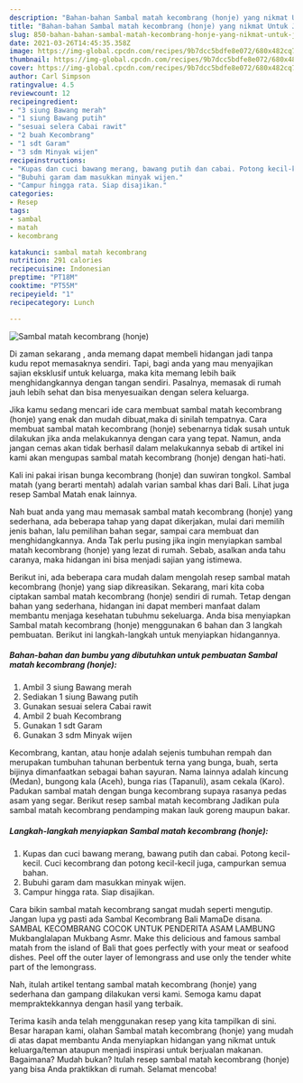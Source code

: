 ```yaml
---
description: "Bahan-bahan Sambal matah kecombrang (honje) yang nikmat Untuk Jualan"
title: "Bahan-bahan Sambal matah kecombrang (honje) yang nikmat Untuk Jualan"
slug: 850-bahan-bahan-sambal-matah-kecombrang-honje-yang-nikmat-untuk-jualan
date: 2021-03-26T14:45:35.358Z
image: https://img-global.cpcdn.com/recipes/9b7dcc5bdfe8e072/680x482cq70/sambal-matah-kecombrang-honje-foto-resep-utama.jpg
thumbnail: https://img-global.cpcdn.com/recipes/9b7dcc5bdfe8e072/680x482cq70/sambal-matah-kecombrang-honje-foto-resep-utama.jpg
cover: https://img-global.cpcdn.com/recipes/9b7dcc5bdfe8e072/680x482cq70/sambal-matah-kecombrang-honje-foto-resep-utama.jpg
author: Carl Simpson
ratingvalue: 4.5
reviewcount: 12
recipeingredient:
- "3 siung Bawang merah"
- "1 siung Bawang putih"
- "sesuai selera Cabai rawit"
- "2 buah Kecombrang"
- "1 sdt Garam"
- "3 sdm Minyak wijen"
recipeinstructions:
- "Kupas dan cuci bawang merang, bawang putih dan cabai. Potong kecil-kecil. Cuci kecombrang dan potong kecil-kecil juga, campurkan semua bahan."
- "Bubuhi garam dam masukkan minyak wijen."
- "Campur hingga rata. Siap disajikan."
categories:
- Resep
tags:
- sambal
- matah
- kecombrang

katakunci: sambal matah kecombrang 
nutrition: 291 calories
recipecuisine: Indonesian
preptime: "PT18M"
cooktime: "PT55M"
recipeyield: "1"
recipecategory: Lunch

---
```



![Sambal matah kecombrang (honje)](https://img-global.cpcdn.com/recipes/9b7dcc5bdfe8e072/680x482cq70/sambal-matah-kecombrang-honje-foto-resep-utama.jpg)

Di zaman  sekarang , anda memang dapat membeli hidangan jadi tanpa kudu repot memasaknya sendiri. Tapi, bagi anda yang mau menyajikan sajian eksklusif untuk keluarga, maka kita memang lebih baik menghidangkannya dengan tangan sendiri. Pasalnya, memasak di rumah jauh lebih sehat dan bisa menyesuaikan dengan selera keluarga.

Jika kamu sedang mencari ide cara membuat sambal matah kecombrang (honje) yang enak dan mudah dibuat,maka di sinilah tempatnya. Cara membuat sambal matah kecombrang (honje)  sebenarnya tidak susah untuk dilakukan jika anda melakukannya dengan cara yang tepat. Namun, anda jangan cemas akan tidak berhasil dalam melakukannya 
sebab di artikel ini kami akan mengupas sambal matah kecombrang (honje) dengan hati-hati.  

Kali ini pakai irisan bunga kecombrang (honje) dan suwiran tongkol. Sambal matah (yang berarti mentah) adalah varian sambal khas dari Bali. Lihat juga resep Sambal Matah enak lainnya.

Nah buat anda yang mau memasak sambal matah kecombrang (honje) yang sederhana, ada beberapa tahap yang dapat dikerjakan, mulai dari memilih jenis bahan, lalu pemilihan bahan segar, sampai cara membuat dan menghidangkannya. Anda Tak perlu pusing jika ingin menyiapkan sambal matah kecombrang (honje) yang lezat di rumah. Sebab, asalkan anda  tahu caranya, maka hidangan ini bisa menjadi sajian yang istimewa.

Berikut ini, ada beberapa cara mudah dalam mengolah resep sambal matah kecombrang (honje) yang siap dikreasikan. Sekarang, mari kita coba ciptakan sambal matah kecombrang (honje) sendiri di rumah. Tetap dengan bahan yang sederhana, hidangan ini dapat memberi manfaat dalam membantu menjaga kesehatan tubuhmu sekeluarga. Anda bisa menyiapkan Sambal matah kecombrang (honje) menggunakan 6 bahan dan 3 langkah pembuatan. Berikut ini langkah-langkah untuk menyiapkan hidangannya.

<!--inarticleads1-->

##### Bahan-bahan dan bumbu yang dibutuhkan untuk pembuatan Sambal matah kecombrang (honje):

1. Ambil 3 siung Bawang merah
1. Sediakan 1 siung Bawang putih
1. Gunakan sesuai selera Cabai rawit
1. Ambil 2 buah Kecombrang
1. Gunakan 1 sdt Garam
1. Gunakan 3 sdm Minyak wijen


Kecombrang, kantan, atau honje adalah sejenis tumbuhan rempah dan merupakan tumbuhan tahunan berbentuk terna yang bunga, buah, serta bijinya dimanfaatkan sebagai bahan sayuran. Nama lainnya adalah kincung (Medan), bungong kala (Aceh), bunga rias (Tapanuli), asam cekala (Karo). Padukan sambal matah dengan bunga kecombrang supaya rasanya pedas asam yang segar. Berikut resep sambal matah kecombrang Jadikan pula sambal matah kecombrang pendamping makan lauk goreng maupun bakar. 

<!--inarticleads2-->

##### Langkah-langkah menyiapkan Sambal matah kecombrang (honje):

1. Kupas dan cuci bawang merang, bawang putih dan cabai. Potong kecil-kecil. Cuci kecombrang dan potong kecil-kecil juga, campurkan semua bahan.
1. Bubuhi garam dam masukkan minyak wijen.
1. Campur hingga rata. Siap disajikan.


Cara bikin sambal matah kecombrang sangat mudah seperti mengutip. Jangan lupa yg pasti ada Sambal Kecombrang Bali MamaDe disana. SAMBAL KECOMBRANG COCOK UNTUK PENDERITA ASAM LAMBUNG Mukbanglalapan Mukbang Asmr. Make this delicious and famous sambal matah from the island of Bali that goes perfectly with your meat or seafood dishes. Peel off the outer layer of lemongrass and use only the tender white part of the lemongrass. 

Nah, itulah artikel tentang  sambal matah kecombrang (honje)  yang sederhana dan gampang dilakukan versi kami. Semoga kamu dapat mempraktekkannya dengan hasil yang terbaik. 

Terima kasih anda telah menggunakan resep yang kita tampilkan di sini. Besar harapan kami, olahan  Sambal matah kecombrang (honje) yang mudah di atas dapat membantu Anda menyiapkan hidangan yang nikmat untuk keluarga/teman ataupun menjadi inspirasi untuk berjualan makanan. Bagaimana? Mudah bukan? Itulah resep sambal matah kecombrang (honje) yang bisa Anda praktikkan di rumah. Selamat mencoba!

